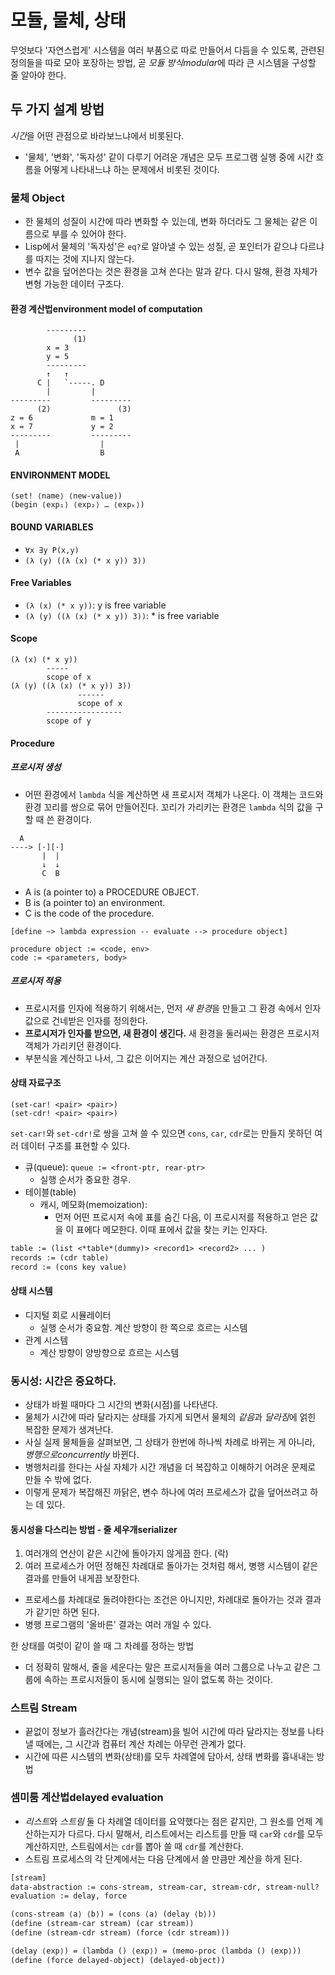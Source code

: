 # 모듈, 물체, 상태

무엇보다 '자연스럽게' 시스템을 여러 부품으로 따로 만들어서 다듬을 수 있도록, 관련된 정의들을 따로 모아 포장하는 방법, 곧 *모듈 방식modular*에 따라 큰 시스템을 구성할 줄 알아야 한다.

## 두 가지 설계 방법

*시간*을 어떤 관점으로 바라보느냐에서 비롯된다.

- '물체', '변화', '독자성' 같이 다루기 어려운 개념은 모두 프로그램 실행 중에 시간 흐름을 어떻게 나타내느냐 하는 문제에서 비롯된 것이다.

### 물체 Object

- 한 물체의 성질이 시간에 따라 변화할 수 있는데, 변화 하더라도 그 물체는 같은 이름으로 부를 수 있어야 한다.
- Lisp에서 물체의 '독자성'은 `eq?`로 알아낼 수 있는 성질, 곧 포인터가 같으냐 다르냐를 따지는 것에 지나지 않는다.
- 변수 값을 덮어쓴다는 것은 환경을 고쳐 쓴다는 말과 같다. 다시 말해, 환경 자체가 변형 가능한 데이터 구조다.

#### **환경 계산법environment model of computation**

```
        ---------
              (1)
        x = 3
        y = 5
        ---------
        ↑   ↑
      C |   `-----. D
        |         |
---------         ---------
      (2)               (3)
z = 6             m = 1
x = 7             y = 2
---------         ---------
 |                  |
 A                  B
```

#### ENVIRONMENT MODEL

```
(set! ⟨name⟩ ⟨new-value⟩)
(begin ⟨exp₁⟩ ⟨exp₂⟩ … ⟨expₖ⟩)
```

#### BOUND VARIABLES

- `∀x ∃y P(x,y)`
- `(λ (y) ((λ (x) (* x y)) 3))`

#### Free Variables

- `(λ (x) (* x y))`: y is free variable
- `(λ (y) ((λ (x) (* x y)) 3))`: \* is free variable

#### Scope

```
(λ (x) (* x y))
        -----
        scope of x
(λ (y) ((λ (x) (* x y)) 3))
               ------
               scope of x
        -----------------
        scope of y
```

#### Procedure

##### 프로시저 생성

- 어떤 환경에서 `lambda` 식을 계산하면 새 프로시저 객체가 나온다. 이 객체는 코드와 환경 꼬리를 쌍으로 묶어 만들어진다. 꼬리가 가리키는 환경은 `lambda` 식의 값을 구할 때 쓴 환경이다.

```
  A
----> [·][·]
       |  |
       ↓  ↓
       C  B
```

- A is (a pointer to) a PROCEDURE OBJECT.
- B is (a pointer to) an environment.
- C is the code of the procedure.

```
[define ~> lambda expression -- evaluate --> procedure object]

procedure object := <code, env>
code := <parameters, body>
```

##### 프로시저 적용

- 프로시저를 인자에 적용하기 위해서는, 먼저 *새 환경*을 만들고 그 환경 속에서 인자 값으로 건네받은 인자를 정의한다.
- **프로시저가 인자를 받으면, 새 환경이 생긴다.** 새 환경을 둘러싸는 환경은 프로시저 객체가 가리키던 환경이다.
- 부분식을 계산하고 나서, 그 값은 이어지는 계산 과정으로 넘어간다.

#### 상태 자료구조

```
(set-car! <pair> <pair>)
(set-cdr! <pair> <pair>)
```

`set-car!`와 `set-cdr!`로 쌍을 고쳐 쓸 수 있으면 `cons`, `car`, `cdr`로는 만들지 못하던 여러 데이터 구조를 표현할 수 있다.

- 큐(queue): `queue := <front-ptr, rear-ptr>`
  - 실행 순서가 중요한 경우.
- 테이블(table)
  - 캐시, 메모화(memoization):
    - 먼저 어떤 프로시저 속에 표를 숨긴 다음, 이 프로시저를 적용하고 얻은 값을 이 표에다 메모한다. 이때 표에서 값을 찾는 키는 인자다.

```txt
table := (list <*table*(dummy)> <record1> <record2> ... )
records := (cdr table)
record := (cons key value)
```

#### 상태 시스템

- 디지털 회로 시뮬레이터
  - 실행 순서가 중요함. 계산 방향이 한 쪽으로 흐르는 시스템
- 관계 시스템
  - 계산 방향이 양방향으로 흐르는 시스템

### 동시성: 시간은 중요하다.

- 상태가 바뀔 때마다 그 시간의 변화(시점)를 나타낸다.
- 물체가 시간에 따라 달라지는 상태를 가지게 되면서 물체의 *같음*과 *달라짐*에 얽힌 복잡한 문제가 생겨난다.
- 사실 실제 물체들을 살펴보면, 그 상태가 한번에 하나씩 차례로 바뀌는 게 아니라, _병행으로concurrently_ 바뀐다.
- 병행처리를 한다는 사실 자체가 시간 개념을 더 복잡하고 이해하기 어려운 문제로 만들 수 밖에 없다.
- 이렇게 문제가 복잡해진 까닭은, 변수 하나에 여러 프로세스가 값을 덮어쓰려고 하는 데 있다.

#### 동시성을 다스리는 방법 - 줄 세우개serializer

1. 여러개의 연산이 같은 시간에 돌아가지 않게끔 한다. (락)
2. 여러 프로세스가 어떤 정해진 차례대로 돌아가는 것처럼 해서, 병행 시스템이 같은 결과를 만들어 내게끔 보장한다.

- 프로세스를 차례대로 돌려야한다는 조건은 아니지만, 차례대로 돌아가는 것과 결과가 같기만 하면 된다.
- 병행 프로그램의 '올바른' 결과는 여러 개일 수 있다.

한 상태를 여럿이 같이 쓸 때 그 차례를 정하는 방법

- 더 정확히 말해서, 줄을 세운다는 말은 프로시저들을 여러 그룹으로 나누고 같은 그룹에 속하는 프로시저들이 동시에 실행되는 일이 없도록 하는 것이다.

### 스트림 Stream

- 끝없이 정보가 흘러간다는 개념(stream)을 빌어 시간에 따라 달라지는 정보를 나타낼 때에는, 그 시간과 컴퓨터 계산 차례는 아무런 관계가 없다.
- 시간에 따른 시스템의 변화(상태)를 모두 차례열에 담아서, 상태 변화를 흉내내는 방법

### **셈미룸 계산법delayed evaluation**

- *리스트*와 _스트림_ 둘 다 차례열 데이터를 요약했다는 점은 같지만, 그 원소를 언제 계산하는지가 다르다. 다시 말해서, 리스트에서는 리스트를 만들 때 `car`와 `cdr`를 모두 계산하지만, 스트림에서는 `cdr`를 뽑아 쓸 때 `cdr`를 계산한다.
- 스트림 프로세스의 각 단계에서는 다음 단계에서 쓸 만큼만 계산을 하게 된다.

```txt
[stream]
data-abstraction := cons-stream, stream-car, stream-cdr, stream-null?
evaluation := delay, force

(cons-stream ⟨a⟩ ⟨b⟩) = (cons ⟨a⟩ (delay ⟨b⟩))
(define (stream-car stream) (car stream))
(define (stream-cdr stream) (force (cdr stream)))

(delay ⟨exp⟩) = (lambda () ⟨exp⟩) = (memo-proc (lambda () ⟨exp⟩))
(define (force delayed-object) (delayed-object))
```
